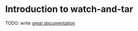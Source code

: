# Introduction to watch-and-tar

TODO: write [great documentation](http://jacobian.org/writing/what-to-write/)

